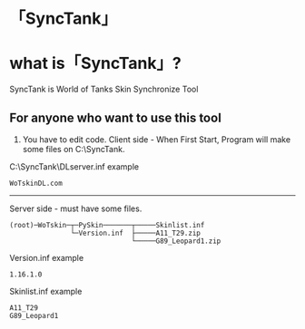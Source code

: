 「SyncTank」
=======================

# what is「SyncTank」?
SyncTank is World of Tanks Skin Synchronize Tool

## For anyone who want to use this tool

1. You have to edit code.
Client side - When First Start, Program will make some files on C:\SyncTank. 

C:\SyncTank\DLserver.inf example
```
WoTskinDL.com
```
---
Server side - must have some files. 

```
(root)─WoTskin─┬─PySkin───────┬─────Skinlist.inf
               └─Version.inf  ├─────A11_T29.zip
                              └─────G89_Leopard1.zip           
```
Version.inf example
```
1.16.1.0
```
Skinlist.inf example
```
A11_T29
G89_Leopard1
```
